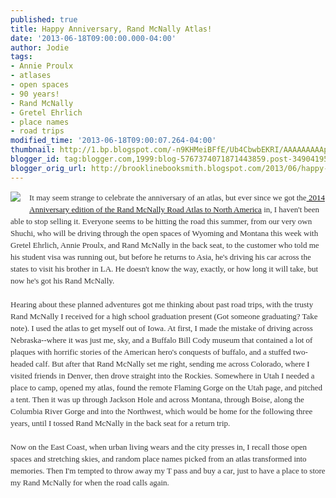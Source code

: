 ```yaml
---
published: true
title: Happy Anniversary, Rand McNally Atlas!
date: '2013-06-18T09:00:00.000-04:00'
author: Jodie
tags:
- Annie Proulx
- atlases
- open spaces
- 90 years!
- Rand McNally
- Gretel Ehrlich
- place names
- road trips
modified_time: '2013-06-18T09:00:07.264-04:00'
thumbnail: http://1.bp.blogspot.com/-n9KHMeiBFfE/Ub4CbwbEKRI/AAAAAAAAAps/SB6RJL_QlVg/s72-c/61245-RA-2014-Slick-hi-res-cmyk-md.jpg
blogger_id: tag:blogger.com,1999:blog-5767374071871443859.post-3490419542310937226
blogger_orig_url: http://brooklinebooksmith.blogspot.com/2013/06/happy-anniversary-rand-mcnally-atlas.html
---
```


<div class="separator" style="clear: both; text-align: center;"><a href="http://1.bp.blogspot.com/-n9KHMeiBFfE/Ub4CbwbEKRI/AAAAAAAAAps/SB6RJL_QlVg/s1600/61245-RA-2014-Slick-hi-res-cmyk-md.jpg" imageanchor="1" style="clear: left; float: left; margin-bottom: 1em; margin-right: 1em;"><img border="0" src="http://1.bp.blogspot.com/-n9KHMeiBFfE/Ub4CbwbEKRI/AAAAAAAAAps/SB6RJL_QlVg/s1600/61245-RA-2014-Slick-hi-res-cmyk-md.jpg" /></a></div><div style="color: #333333; font-family: Georgia, 'Times New Roman', 'Bitstream Charter', Times, serif; font-size: 13px; line-height: 19px;">It may seem strange to celebrate the anniversary of an atlas, but ever since we got the<a data-mce-href="http://www.brooklinebooksmith-shop.com/book/9780528007675" href="http://www.brooklinebooksmith-shop.com/book/9780528007675">&nbsp;2014 Anniversary edition of the Rand McNally Road Atlas to North America</a>&nbsp;in, I haven't been able to stop selling it. Everyone seems to be hitting the road this summer, from our very own Shuchi, who will be driving through the open spaces of Wyoming and Montana this week with Gretel Ehrlich, Annie Proulx, and Rand McNally in the back seat, to the customer who told me his student visa was running out, but before he returns to Asia, he's driving his car across the states to visit his brother in LA. He doesn't know the way, exactly, or how long it will take, but now he's got his Rand McNally.</div><div style="color: #333333; font-family: Georgia, 'Times New Roman', 'Bitstream Charter', Times, serif; font-size: 13px; line-height: 19px;"><br /></div><div style="color: #333333; font-family: Georgia, 'Times New Roman', 'Bitstream Charter', Times, serif; font-size: 13px; line-height: 19px;">Hearing about these planned adventures got me thinking about past road trips, with the trusty Rand McNally I received for a high school graduation present (Got someone graduating? Take note). I used the atlas to get myself out of Iowa. At first, I made the mistake of driving across Nebraska--where it was just me, sky, and a Buffalo Bill Cody museum that contained a lot of plaques with horrific stories of the American hero's conquests of buffalo, and a stuffed two-headed calf. But after that Rand McNally set me right, sending me across Colorado, where I visited friends in Denver, then drove straight into the Rockies. Somewhere in Utah I needed a place to camp, opened my atlas, found the remote Flaming Gorge on the Utah page, and pitched a tent. Then it was up through Jackson Hole and across Montana, through Boise, along the Columbia River Gorge and into the Northwest, which would be home for the following three years, until I tossed Rand McNally in the back seat for a return trip.</div><div style="color: #333333; font-family: Georgia, 'Times New Roman', 'Bitstream Charter', Times, serif; font-size: 13px; line-height: 19px;"><br /></div><div style="color: #333333; font-family: Georgia, 'Times New Roman', 'Bitstream Charter', Times, serif; font-size: 13px; line-height: 19px;">Now on the East Coast, when urban living wears and the city presses in, I recall those open spaces and stretching skies, and random place names picked from an atlas transformed into memories. Then I'm tempted to throw away my T pass and buy a car, just to have a place to store my Rand McNally for when the road calls again.</div>